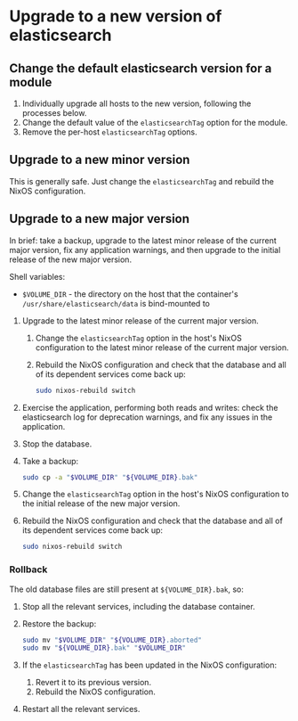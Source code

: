Upgrade to a new version of elasticsearch
====================================


Change the default elasticsearch version for a module
-----------------------------------------------------

1. Individually upgrade all hosts to the new version, following the processes below.
2. Change the default value of the `elasticsearchTag` option for the module.
3. Remove the per-host `elasticsearchTag` options.


Upgrade to a new minor version
------------------------------

This is generally safe.  Just change the `elasticsearchTag` and rebuild the NixOS
configuration.


Upgrade to a new major version
------------------------------

In brief: take a backup, upgrade to the latest minor release of the current
major version, fix any application warnings, and then upgrade to the initial
release of the new major version.

Shell variables:

- `$VOLUME_DIR` - the directory on the host that the container's `/usr/share/elasticsearch/data` is bind-mounted to

1. Upgrade to the latest minor release of the current major version.

    1. Change the `elasticsearchTag` option in the host's NixOS configuration to the latest minor release of the current major version.

    2. Rebuild the NixOS configuration and check that the database and all of its dependent services come back up:

        ```bash
        sudo nixos-rebuild switch
        ```

2. Exercise the application, performing both reads and writes: check the elasticsearch log for deprecation warnings, and fix any issues in the application.

3. Stop the database.

4. Take a backup:

    ```bash
    sudo cp -a "$VOLUME_DIR" "${VOLUME_DIR}.bak"
    ```

5. Change the `elasticsearchTag` option in the host's NixOS configuration to the initial release of the new major version.

6. Rebuild the NixOS configuration and check that the database and all of its dependent services come back up:

    ```bash
    sudo nixos-rebuild switch
    ```

### Rollback

The old database files are still present at `${VOLUME_DIR}.bak`, so:

1. Stop all the relevant services, including the database container.

2. Restore the backup:

    ```bash
    sudo mv "$VOLUME_DIR" "${VOLUME_DIR}.aborted"
    sudo mv "${VOLUME_DIR}.bak" "$VOLUME_DIR"
    ```

3. If the `elasticsearchTag` has been updated in the NixOS configuration:

    1. Revert it to its previous version.
    2. Rebuild the NixOS configuration.

4. Restart all the relevant services.

